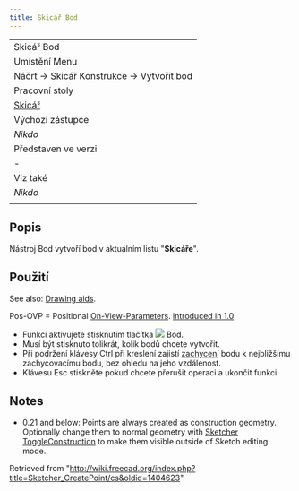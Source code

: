 ```yaml
---
title: Skicář Bod
---
```

|  |
| --- |
| Skicář Bod |
| Umístění Menu |
| Náčrt → Skicář Konstrukce → Vytvořit bod |
| Pracovní stoly |
| [Skicář](/Sketcher_Workbench/cs "Sketcher Workbench/cs") |
| Výchozí zástupce |
| *Nikdo* |
| Představen ve verzi |
| - |
| Viz také |
| *Nikdo* |
|  |

## Popis

Nástroj Bod vytvoří bod v aktuálním listu "**Skicáře**".

## Použití

See also: [Drawing aids](/Sketcher_Workbench#Drawing_aids "Sketcher Workbench").

Pos-OVP = Positional [On-View-Parameters](/Sketcher_Preferences#General "Sketcher Preferences"). [introduced in 1.0](/Release_notes_1.0 "Release notes 1.0")

* Funkci aktivujete stisknutím tlačítka ![](/images/Sketcher_CreatePoint.svg) Bod.
* Musí být stisknuto tolikrát, kolik bodů chcete vytvořit.
* Při podržení klávesy Ctrl při kreslení zajistí [zachycení](/Draft_Snap/cs "Draft Snap/cs") bodu k nejbližšímu zachycovacímu bodu, bez ohledu na jeho vzdálenost.
* Klávesu Esc stiskněte pokud chcete přerušit operaci a ukončit funkci.

## Notes

* 0.21 and below: Points are always created as construction geometry. Optionally change them to normal geometry with [Sketcher ToggleConstruction](/Sketcher_ToggleConstruction "Sketcher ToggleConstruction") to make them visible outside of Sketch editing mode.

Retrieved from "<http://wiki.freecad.org/index.php?title=Sketcher_CreatePoint/cs&oldid=1404623>"